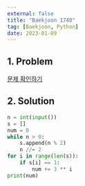 ```yaml
---
external: false
title: "Baekjoon 1740"
tag: [Baekjoon, Python]
date: 2023-01-09
---
```


## 1. Problem

[문제 확인하기](https://www.acmicpc.net/problem/1740)

## 2. Solution

```python
n = int(input())
s = []
num = 0
while n > 0:
    s.append(n % 2)
    n //= 2
for i in range(len(s)):
    if s[i] == 1:
        num += 3 ** i
print(num)
```
